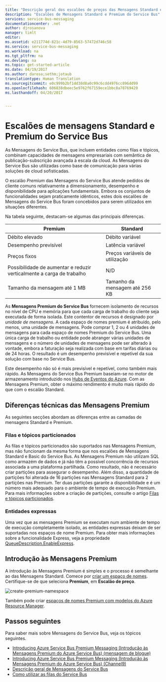 ```yaml
---
title: "Descrição geral dos escalões de preços das Mensagens Standard e Premium do Service Bus | Microsoft Docs"
description: "Escalões de Mensagens Standard e Premium do Service Bus"
services: service-bus-messaging
documentationcenter: .net
author: djrosanova
manager: timlt
editor: 
ms.assetid: e211774d-821c-4d79-8563-57472d746c58
ms.service: service-bus-messaging
ms.workload: na
ms.tgt_pltfrm: na
ms.devlang: na
ms.topic: get-started-article
ms.date: 04/19/2017
ms.author: darosa;sethm;jotaub
translationtype: Human Translation
ms.sourcegitcommit: e0c999b2bf1dd38d8a0c99c6cdd4976cc896dd99
ms.openlocfilehash: 606838dbeec5e9762f67159ece1bbc8a78769420
ms.lasthandoff: 04/20/2017


---
```

# <a name="service-bus-premium-and-standard-messaging-tiers"></a>Escalões de mensagens Standard e Premium do Service Bus

As Mensagens do Service Bus, que incluem entidades como filas e tópicos, combinam capacidades de mensagens empresariais com semântica de publicação-subscrição avançada à escala da cloud. As Mensagens do Service Bus são utilizadas como base de comunicação para várias soluções de cloud sofisticadas.

O escalão *Premium* das Mensagens do Service Bus atende pedidos de cliente comuns relativamente a dimensionamento, desempenho e disponibilidade para aplicações fundamentais. Embora os conjuntos de funcionalidades sejam praticamente idênticos, estes dois escalões de Mensagens do Service Bus foram concebidos para serem utilizados em situações diferentes.

Na tabela seguinte, destacam-se algumas das principais diferenças.

| Premium | Standard |
| --- | --- |
| Débito elevado |Débito variável |
| Desempenho previsível |Latência variável |
| Preços fixos |Preços variáveis de utilização  |
| Possibilidade de aumentar e reduzir verticalmente a carga de trabalho |N/D |
| Tamanho da mensagem até 1 MB |Tamanho da mensagem até 256 KB |

As **Mensagens Premium do Service Bus** fornecem isolamento de recursos no nível de CPU e memória para que cada carga de trabalho do cliente seja executada de forma isolada. Este contentor de recursos é designado por *unidade de mensagens*. A cada espaço de nomes premium é atribuído, pelo menos, uma unidade de mensagens. Pode comprar 1, 2 ou 4 unidades de mensagens para cada espaço de nomes Premium do Service Bus. Uma única carga de trabalho ou entidade pode abranger várias unidades de mensagens e o número de unidades de mensagens pode ser alterado à vontade, embora a faturação seja realizada com base em tarifas diárias ou de 24 horas. O resultado é um desempenho previsível e repetível da sua solução com base no Service Bus.

Este desempenho não só é mais previsível e repetível, como também mais rápido. As Mensagens do Service Bus Premium baseiam-se no motor de armazenamento introduzido nos [Hubs de Eventos do Azure](https://azure.microsoft.com/services/event-hubs/). Com as Mensagens Premium, obter o máximo rendimento é muito mais rápido do que com o escalão Standard.

## <a name="premium-messaging-technical-differences"></a>Diferenças técnicas das Mensagens Premium

As seguintes secções abordam as diferenças entre as camadas de mensagens Standard e Premium.

### <a name="partitioned-queues-and-topics"></a>Filas e tópicos particionados

As filas e tópicos particionados são suportados nas Mensagens Premium, mas não funcionam da mesma forma que nos escalões de Mensagens Standard e Basic do Service Bus. As Mensagens Premium não utilizam SQL como armazém de dados e já não têm a possível concorrência de recursos associada a uma plataforma partilhada. Como resultado, não é necessário criar partições para assegurar o desempenho. Além disso, a quantidade de partições foi alterada de 16 partições nas Mensagens Standard para 2 partições nas Premium. Ter duas partições garante a disponibilidade e é um número mais adequado para o ambiente de tempo de execução Premium. Para mais informações sobre a criação de partições, consulte o artigo [Filas e tópicos particionados](service-bus-partitioning.md).

### <a name="express-entities"></a>Entidades expressas

Uma vez que as mensagens Premium se executam num ambiente de tempo de execução completamente isolado, as entidades expressas deixam de ser suportadas nos espaços de nome Premium. Para obter mais informações sobre a funcionalidade Express, veja a propriedade [QueueDescription.EnableExpress](/dotnet/api/microsoft.servicebus.messaging.queuedescription.enableexpress?view=azureservicebus-4.0.0#Microsoft_ServiceBus_Messaging_QueueDescription_EnableExpress).

## <a name="get-started-with-premium-messaging"></a>Introdução às Mensagens Premium

A introdução às Mensagens Premium é simples e o processo é semelhante ao das Mensagens Standard. Comece por [criar um espaço de nomes](service-bus-create-namespace-portal.md). Certifique-se de que seleciona **Premium**, em **Escalão de preço**.

![create-premium-namespace][create-premium-namespace]

Também pode criar [espaços de nomes Premium com modelos do Azure Resource Manager](https://azure.microsoft.com/en-us/resources/templates/101-servicebus-pn-ar/).


## <a name="next-steps"></a>Passos seguintes

Para saber mais sobre Mensagens do Service Bus, veja os tópicos seguintes.

* [Introducing Azure Service Bus Premium Messaging (Introdução às Mensagens Premium do Azure Service Bus) (mensagem de blogue)](http://azure.microsoft.com/blog/introducing-azure-service-bus-premium-messaging/)
* [Introducing Azure Service Bus Premium Messaging (Introdução às Mensagens Premium do Azure Service Bus) (Channel9)](https://channel9.msdn.com/Blogs/Subscribe/Introducing-Azure-Service-Bus-Premium-Messaging)
* [Descrição geral de Mensagens do Service Bus](service-bus-messaging-overview.md)
* [Como utilizar as filas do Service Bus](service-bus-dotnet-get-started-with-queues.md)

<!--Image references-->

[create-premium-namespace]: ./media/service-bus-premium-messaging/select-premium-tier.png

